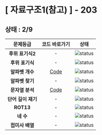 # [ 자료구조1(참고) ] - 203
## 상태 : 2/9

| 문제등급 | 코드 바로가기 | 상태 |
| :-: | :-: | :-: |
| **후위 표기식2** | - | ![status][PREPARING] |
| **후위 표기식** | - | ![status][PREPARING] |
| **알파벳 개수** | [Code](./_10808/Main.java) | ![status][DONE] |
| **알파벳 찾기** | - | ![status][PREPARING] |
| **문자열 분석** | [Code](./_10820/Main.java) | ![status][DONE] |
| **단어 길이 재기** | - | ![status][PREPARING] |
| **ROT13** | - | ![status][PREPARING] |
| **네 수** | - | ![status][PREPARING] |
| **접미사 배열** | - | ![status][PREPARING] |

[PREPARING]: https://img.shields.io/badge/-준비%20중-B31B1B
[DOING]: https://img.shields.io/badge/-진행%20중-31AE0F
[DONE]: https://img.shields.io/badge/-완%20료-006EBD
